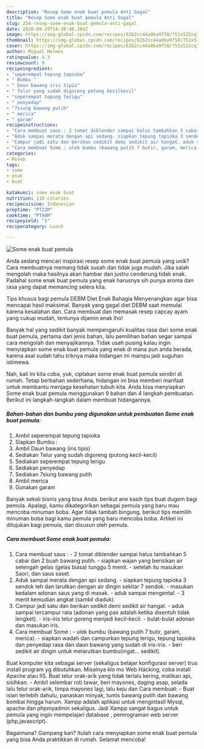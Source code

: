 ```yaml
---
description: "Resep Some enak buat pemula Anti Gagal"
title: "Resep Some enak buat pemula Anti Gagal"
slug: 224-resep-some-enak-buat-pemula-anti-gagal
date: 2020-09-29T14:38:46.304Z
image: https://img-global.cpcdn.com/recipes/62b2cc44a0ba9f50/751x532cq70/some-enak-buat-pemula-foto-resep-utama.jpg
thumbnail: https://img-global.cpcdn.com/recipes/62b2cc44a0ba9f50/751x532cq70/some-enak-buat-pemula-foto-resep-utama.jpg
cover: https://img-global.cpcdn.com/recipes/62b2cc44a0ba9f50/751x532cq70/some-enak-buat-pemula-foto-resep-utama.jpg
author: Miguel Holmes
ratingvalue: 4.3
reviewcount: 9
recipeingredient:
- "seperempat tepung tapioka"
- " Bumbu "
- " Daun bawang iris tipis"
- " Telur yang sudah digoreng potong kecilkecil"
- "seperempat tepung terigu"
- " penyedap"
- "7siung bawang putih"
- " merica"
- " garam"
recipeinstructions:
- "Cara membuat saus : 2 tomat diblender sampai halus tambahkan 5 cabai dan 2 buah bawang putih. siapkan wajan yang berisikan air setengah gelas (gelas biasa) tunggu 5 menit. setelah itu masukan Saori, dan saus saset."
- "Aduk sampai merata dengan api sedang. siapkan tepung tapioka 3 sendok teh dan larutkan dengan air dingin sekitar 7 sendok. masukan kedalam adonan saus yang di masak. aduk sampai mengental. 3 menit kemudian angkat (sambil diaduk)."
- "Campur jadi satu dan berikan sedikit demi sedikit air hangat. aduk sampai tercampur rata (adonan yang pas adalah ketika disentuh tidak lengket). iris-iris telur goreng menjadi kecil-kecil. bulat-bulat adonan dan masukan iris."
- "Cara membuat Some : ulek bumbu (bawang putih 7 butir, garam, merica). siapkan wadah dan campurkan tepung terigu, tepung tapioka dan penyedap rasa dan daun bawang yang sudah di iris-iris. beri sedikit air dingin untuk melarutkan bumbu(ingat... sedikit)."
categories:
- Resep
tags:
- some
- enak
- buat

katakunci: some enak buat 
nutrition: 116 calories
recipecuisine: Indonesian
preptime: "PT22M"
cooktime: "PT40M"
recipeyield: "1"
recipecategory: Lunch

---
```



![Some enak buat pemula](https://img-global.cpcdn.com/recipes/62b2cc44a0ba9f50/751x532cq70/some-enak-buat-pemula-foto-resep-utama.jpg)

Anda sedang mencari inspirasi resep some enak buat pemula yang unik? Cara membuatnya memang tidak susah dan tidak juga mudah. Jika salah mengolah maka hasilnya akan hambar dan justru cenderung tidak enak. Padahal some enak buat pemula yang enak harusnya sih punya aroma dan rasa yang dapat memancing selera kita.

Tips khusus bagi pemula DEBM Diet Enak Bahagia Menyenangkan agar bisa mencapai hasil maksimal. Banyak yang gagal diet DEBM saat memulai karena kesalahan dan. Cara membuat dan memasak resep capcay ayam yang cukup mudah, tentunya dijamin enak lho!

Banyak hal yang sedikit banyak mempengaruhi kualitas rasa dari some enak buat pemula, pertama dari jenis bahan, lalu pemilihan bahan segar sampai cara mengolah dan menyajikannya. Tidak usah pusing kalau ingin menyiapkan some enak buat pemula yang enak di mana pun anda berada, karena asal sudah tahu triknya maka hidangan ini mampu jadi suguhan istimewa.


Nah, kali ini kita coba, yuk, ciptakan some enak buat pemula sendiri di rumah. Tetap berbahan sederhana, hidangan ini bisa memberi manfaat untuk membantu menjaga kesehatan tubuh kita. Anda bisa menyiapkan Some enak buat pemula menggunakan 9 bahan dan 4 langkah pembuatan. Berikut ini langkah-langkah dalam membuat hidangannya.

<!--inarticleads1-->

##### Bahan-bahan dan bumbu yang digunakan untuk pembuatan Some enak buat pemula:

1. Ambil seperempat tepung tapioka
1. Siapkan  Bumbu :
1. Ambil  Daun bawang (iris tipis)
1. Sediakan  Telur yang sudah digoreng (potong kecil-kecil)
1. Sediakan seperempat tepung terigu
1. Sediakan  penyedap
1. Sediakan 7siung bawang putih
1. Ambil  merica
1. Gunakan  garam


Banyak sekali bisnis yang bisa Anda. berikut ane kasih tips buat dugem bagi pemula. Apalagi, kamu dikategorikan sebagai pemula yang baru mau mencoba minuman boba. Agar tidak tambah bingung, berikut tips memilih minuman boba bagi kamu pemula yang baru mencoba boba. Artikel ini ditujukan bagi pemula, dan disusun oleh pemula. 

<!--inarticleads2-->

##### Cara membuat Some enak buat pemula:

1. Cara membuat saus : - 2 tomat diblender sampai halus tambahkan 5 cabai dan 2 buah bawang putih. - siapkan wajan yang berisikan air setengah gelas (gelas biasa) tunggu 5 menit. - setelah itu masukan Saori, dan saus saset.
1. Aduk sampai merata dengan api sedang. - siapkan tepung tapioka 3 sendok teh dan larutkan dengan air dingin sekitar 7 sendok. - masukan kedalam adonan saus yang di masak. - aduk sampai mengental. - 3 menit kemudian angkat (sambil diaduk).
1. Campur jadi satu dan berikan sedikit demi sedikit air hangat. - aduk sampai tercampur rata (adonan yang pas adalah ketika disentuh tidak lengket). - iris-iris telur goreng menjadi kecil-kecil. - bulat-bulat adonan dan masukan iris.
1. Cara membuat Some : - ulek bumbu (bawang putih 7 butir, garam, merica). - siapkan wadah dan campurkan tepung terigu, tepung tapioka dan penyedap rasa dan daun bawang yang sudah di iris-iris. - beri sedikit air dingin untuk melarutkan bumbu(ingat... sedikit).


Buat komputer kita sebagai server (sekaligus belajar konfigurasi server) trus install program yg dibutuhkan. Misalnya klo mo Web Hacking, coba install Apache atau IIS. Buat telur orak-arik yang tidak terlalu kering, matikan api, sisihkan. - Ambil selembar roti tawar, beri mayones, daging asap, selada lalu telur orak-arik, timpa mayones lagi, lalu keju dan Cara membuat: - Buat isian terlebih dahulu, panaskan minyak, tumis bawang putih dan bawang bombai hingga harum. Xampp adalah aplikasi untuk mengintasll Mysql, apache dan phpmyadmin sekaligus. Jadi Xampp sangat bagus untuk pemula yang ingin mempelajari database , pemrograman web server (php,javascript). 

Bagaimana? Gampang kan? Itulah cara menyiapkan some enak buat pemula yang bisa Anda praktikkan di rumah. Selamat mencoba!
